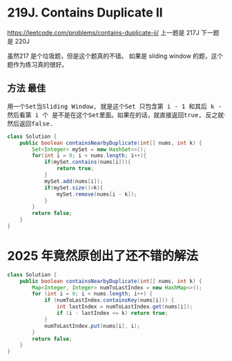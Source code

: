 # 219J. Contains Duplicate II
https://leetcode.com/problems/contains-duplicate-ii/
上一题是 217J
下一题是 220J

虽然217 是个垃圾题，但是这个题真的不错。
如果是 sliding window 的题，这个题作为练习真的很好。
## 方法 最佳
<pre>
用一个Set当Sliding Window, 就是这个Set 只包含第 i - 1 和其后 k - 1个元素
然后看第 i 个 是不是在这个Set里面。如果在的话，就直接返回true, 反之就一直到末尾，
然后返回false.
</pre>
```Java
class Solution {
    public boolean containsNearbyDuplicate(int[] nums, int k) {
        Set<Integer> mySet = new HashSet<>();
        for(int i = 0; i < nums.length; i++){
            if(mySet.contains(nums[i])){
                return true;
            }
            mySet.add(nums[i]);
            if(mySet.size()>k){
                mySet.remove(nums[i - k]);
            }
        }
        return false;
    }
}
```


# 2025 年竟然原创出了还不错的解法

```java
class Solution {
    public boolean containsNearbyDuplicate(int[] nums, int k) {
        Map<Integer, Integer> numToLastIndex = new HashMap<>();
        for (int i = 0; i < nums.length; i++) {
            if (numToLastIndex.containsKey(nums[i])) {
                int lastIndex = numToLastIndex.get(nums[i]);
                if (i - lastIndex <= k) return true;
            }
            numToLastIndex.put(nums[i], i);
        }
        return false;
    }
}
```